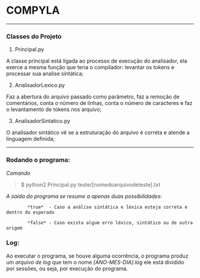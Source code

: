 #				COMPYLA				 

------------------------------------------------------------------------------------------------


### Classes do Projeto

1. Principal.py 

A classe principal está ligada ao processo de execução do analisador, ela exerce a mesma função que teria o compilador: levantar os tokens e processar sua analise sintática;

2. AnalisadorLexico.py

Faz a abertura do arquivo passado como parâmetro, faz a remoção de comentários, conta o número de linhas, conta o número de caracteres e faz o levantamento de tokens nos arquivo;

3. AnalisadorSintatico.py 
 
O analisador sintático vê se a estruturação do arquivo é correta e atende a linguagem definida;

------------------------------------------------------------------------------------------------

### Rodando o programa:


*Comando* 
> $ python2 Principal.py teste/[nomedoarquivodeteste].txt

*A saída do programa se resume a apenas duas possibilidades:*
			
			*true*  - Caso a análise sintática e léxica esteja correta e dentro do esperado 
			
			*false* - Caso exista algum erro léxico, sintático ou de outra origem 

	
### Log:

Ao executar o programa, se houve alguma ocorrência, o programa produz um *arquivo de log* que tem o nome *[ANO-MES-DIA].log* ele está dividido por sessões, ou seja, por execução do programa.

